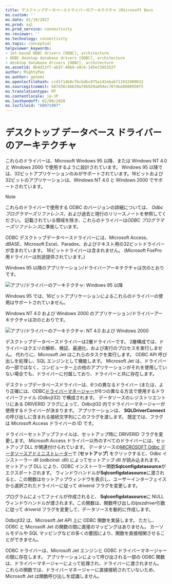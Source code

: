```yaml
---
title: デスクトップデータベースドライバーのアーキテクチャ |Microsoft Docs
ms.custom: ''
ms.date: 01/19/2017
ms.prod: sql
ms.prod_service: connectivity
ms.reviewer: ''
ms.technology: connectivity
ms.topic: conceptual
helpviewer_keywords:
- Jet-based ODBC drivers [ODBC], architecture
- ODBC desktop database drivers [ODBC], architecture
- desktop database drivers [ODBC], architecture
ms.assetid: 8b4d13f7-ab37-40b4-a9c6-145e7385352f
author: MightyPen
ms.author: genemi
ms.openlocfilehash: ccd1f14b0cfbcbdbc675a142ebabf11932409832
ms.sourcegitcommit: b87d36c46b39af8b929ad94ec707dee8800950f5
ms.translationtype: MT
ms.contentlocale: ja-JP
ms.lasthandoff: 02/08/2020
ms.locfileid: "68071907"
---
```

# <a name="desktop-database-drivers-architecture"></a>デスクトップ データベース ドライバーのアーキテクチャ
これらのドライバーは、Microsoft Windows 95 以降、または Windows NT 4.0 と Windows 2000 で使用するように設計されています。 Windows 95 以降では、32ビットアプリケーションのみがサポートされています。16ビットおよび32ビットのアプリケーションは、Windows NT 4.0 と Windows 2000 でサポートされています。  
  
> [!NOTE]  
>  これらのドライバーで使用する ODBC のバージョンの詳細については、 *Odbc プログラマーズリファレンス*、および過去と現行のリリースノートを参照してください。 記載されている領域を除き、これらのドライバーは*ODBC プログラマーズリファレンス*に準拠しています。  
  
 ODBC デスクトップデータベースドライバーには、Microsoft Access、dBASE、Microsoft Excel、Paradox、およびテキスト用の32ビットドライバーが含まれています。 16ビットドライバーは含まれません。 (Microsoft FoxPro 用ドライバーは別途提供されています。)  
  
 Windows 95 以降のアプリケーション/ドライバーアーキテクチャは次のとおりです。  
  
 ![アプリ&#47;ドライバーのアーキテクチャ: Windows 95 以降](../../odbc/microsoft/media/odbcjetarch1.gif "ODBCJetArch1")  
  
 Windows 95 では、16ビットアプリケーションによるこれらのドライバーの使用はサポートされていません。  
  
 Windows NT 4.0 および Windows 2000 のアプリケーション/ドライバーアーキテクチャは次のとおりです。  
  
 ![アプリ&#47;ドライバーのアーキテクチャ: NT 4.0 および Windows 2000](../../odbc/microsoft/media/odbcjetarch2.gif "ODBCJetArch2")  
  
 デスクトップデータベースドライバーは2層ドライバーです。 2層構成では、ドライバーはクエリの解析、検証、最適化、および実行のプロセスを実行しません。 代わりに、Microsoft Jet はこれらのタスクを実行します。 ODBC API 呼び出しを処理し、SQL エンジンとして機能します。 Microsoft Jet は、ドライバーの一部ではなく、コンピューター上の他のアプリケーションがそれを使用していない場合でも、ドライバーに付属しており、ドライバーと共に存在します。  
  
 デスクトップデータベースドライバーは、6つの異なるドライバー (または、より正確には、ODBC[ドライバーマネージャー](../../odbc/reference/the-driver-manager.md)が6つの異なる方法で使用するドライバーファイル (Odbcjt32) で構成されます。 データソースのレジストリエントリにある DRIVERID フラグによって、Odbcjt32 内でドライバーマネージャーが使用するドライバーが決まります。 アプリケーションは、 **SQLDriverConnect**の呼び出しに含まれる接続文字列にこのフラグを渡します。 既定では、フラグは Microsoft Access ドライバーの ID です。  
  
 ドライバーセットアップファイルは、セットアップ時に DRIVERID フラグを変更します。 Microsoft Access ドライバー以外のすべてのドライバーには、セットアップ DLL が関連付けられています。 データソースの[MICROSOFT Odbc データソースアドミニストレーター](../../odbc/admin/odbc-data-source-administrator.md)で [**セットアップ**] をクリックすると、Odbc インストーラー dll (odbcinst .dll) によってセットアップ dll が読み込まれます。 セットアップ DLL により、ODBC インストーラー関数**Sqlconfigdatasource**がエクスポートされます。 ウィンドウハンドルが**Sqlconfigdatasource**に渡されると、この関数はセットアップウィンドウを表示し、ユーザーインターフェイスから選択されたドライバーに従って driverid フラグを変更します。  
  
 プログラムによってファイルが作成されると、 **Sqlconfigdatasource**に NULL ウィンドウハンドルが渡されます。この関数は、関数呼び出しの*lpszdriver*引数に従って driverid フラグを変更して、データソースを動的に作成します。  
  
 Odbcjt32 は、Microsoft Jet API 上に ODBC 関数を実装します。 ただし、ODBC と Microsoft Jet の関数の間に直接のマッピングはありません。 カーソルモデルや SQL マッピングなどの多くの要因により、関数を直接相関させることができません。  
  
 ODBC ドライバーは、Microsoft Jet エンジンと ODBC ドライバーマネージャーの間に存在します。 アプリケーションによって呼び出される一部の ODBC 関数は、ドライバーマネージャーによって処理され、ドライバーに渡されません。 これらの関数では、ドライバーマネージャーに直接接続されていないため、Microsoft Jet は関数呼び出しを認識しません。
